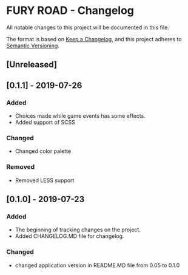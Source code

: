 # FURY ROAD - Changelog

All notable changes to this project will be documented in this file.

The format is based on [Keep a Changelog](https://keepachangelog.com/en/1.0.0/),
and this project adheres to [Semantic Versioning](https://semver.org/spec/v2.0.0.html).

## [Unreleased]


## [0.1.1] - 2019-07-26
### Added
- Choices made while game events has some effects.
- Added support of SCSS

### Changed
- Changed color palette

### Removed
- Removed LESS support


## [0.1.0] - 2019-07-23
### Added
- The beginning of tracking changes on the project.
- Added CHANGELOG.MD file for changelog.

### Changed
- changed application version in README.MD file from 0.05 to 0.1.0
